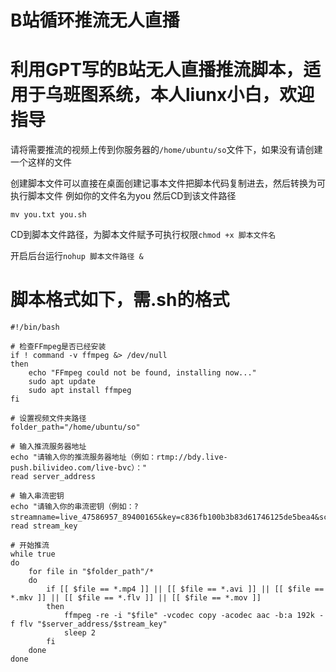 # B站循环推流无人直播


# 利用GPT写的B站无人直播推流脚本，适用于乌班图系统，本人liunx小白，欢迎指导


请将需要推流的视频上传到你服务器的```/home/ubuntu/so```文件下，如果没有请创建一个这样的文件


创建脚本文件可以直接在桌面创建记事本文件把脚本代码复制进去，然后转换为可执行脚本文件
例如你的文件名为you 然后CD到该文件路径

```mv you.txt you.sh```

CD到脚本文件路径，为脚本文件赋予可执行权限```chmod +x 脚本文件名```


开启后台运行```nohup 脚本文件路径 &```


# 脚本格式如下，需.sh的格式


```
#!/bin/bash

# 检查FFmpeg是否已经安装
if ! command -v ffmpeg &> /dev/null
then
    echo "FFmpeg could not be found, installing now..."
    sudo apt update
    sudo apt install ffmpeg
fi

# 设置视频文件夹路径
folder_path="/home/ubuntu/so"

# 输入推流服务器地址
echo "请输入你的推流服务器地址（例如：rtmp://bdy.live-push.bilivideo.com/live-bvc）："
read server_address

# 输入串流密钥
echo "请输入你的串流密钥（例如：?streamname=live_47586957_89400165&key=c836fb100b3b83d61746125de5bea4&schedule=rtmp&pflag=1）："
read stream_key

# 开始推流
while true
do
    for file in "$folder_path"/*
    do
        if [[ $file == *.mp4 ]] || [[ $file == *.avi ]] || [[ $file == *.mkv ]] || [[ $file == *.flv ]] || [[ $file == *.mov ]]
        then
            ffmpeg -re -i "$file" -vcodec copy -acodec aac -b:a 192k -f flv "$server_address/$stream_key"
            sleep 2
        fi
    done
done
```
